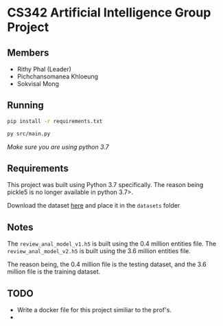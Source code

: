 # CS342 Artificial Intelligence Group Project
## Members
- Rithy Phal (Leader)
- Pichchansomanea Khloeung
- Sokvisal Mong

## Running
```bash
pip install -r requirements.txt
```

```bash
py src/main.py
```

*Make sure you are using python 3.7*
## Requirements
This project was built using Python 3.7 specifically.
The reason being pickle5 is no longer available in python 3.7>.

Download the dataset [here](https://www.kaggle.com/datasets/nabamitachakraborty/amazon-reviews) and place it in the `datasets` folder

## Notes

The `review_anal_model_v1.h5` is built using the 0.4 million entities file.
The `review_anal_model_v2.h5` is built using the 3.6 million entities file.

The reason being, the 0.4 million file is the testing dataset, and the 3.6 million file is the training dataset.

## TODO
- Write a docker file for this project similiar to the prof's.
- 